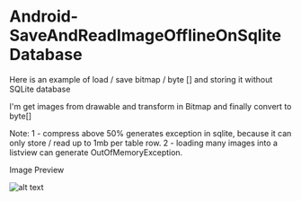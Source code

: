 # Android-SaveAndReadImageOfflineOnSqliteDatabase


Here is an example of load / save bitmap / byte [] and storing it without SQLite database

I'm get images from drawable and transform in Bitmap and finally convert to byte[]


Note:
1 - compress above 50% generates exception in sqlite, because it can only store / read up to 1mb per table row.
2 - loading many images into a listview can generate OutOfMemoryException.


Image Preview

![alt text](http://imgur.com/a/eiPkX)
